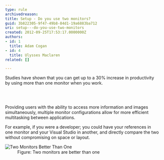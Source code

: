 ```yaml
---
type: rule
archivedreason: 
title: Setup - Do you use two monitors?
guid: 3b822305-9f47-49b8-84d1-19a6883ba712
uri: setup---do-you-use-two-monitors
created: 2012-09-25T17:53:17.0000000Z
authors:
- id: 1
  title: Adam Cogan
- id: 4
  title: Ulysses Maclaren
related: []

---
```



<p>
                    Studies have shown that you can get up to a 30% increase in productivity by using
                    more than one monitor when you work.
                <br></p>
<br><excerpt class='endintro'></excerpt><br>
<p>
                    Providing users with the ability to access more information and images simultaneously,
                    multiple monitor configurations allow for more efficient multitasking between applications.
                </p>
                <p>
                    For example, if you were a developer; you could have your references in one monitor
                    and your Visual Studio in another, and directly compare the two without compromising
                    on space or layout.
                </p>
                <dl class="goodImage">
                    <dt>
                        <img alt="Two Monitors Better Than One " src="/PublishingImages/TwoMonitorsBetterThanOne.JPG" />
                    </dt>
                    <dd>
                       Figure&#58; Two monitors are better than one
                    </dd>
                </dl>
<span style="display&#58;inline-block;"></span>



